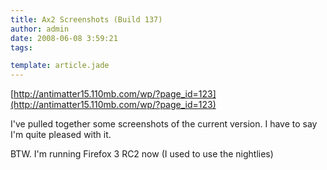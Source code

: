 ```yaml
---
title: Ax2 Screenshots (Build 137)
author: admin
date: 2008-06-08 3:59:21
tags: 

template: article.jade
---
```


[http://antimatter15.110mb.com/wp/?page_id=123](http://antimatter15.110mb.com/wp/?page_id=123)

I've pulled together some screenshots of the current version. I have to say I'm quite pleased with it.

BTW. I'm running Firefox 3 RC2 now (I used to use the nightlies)
